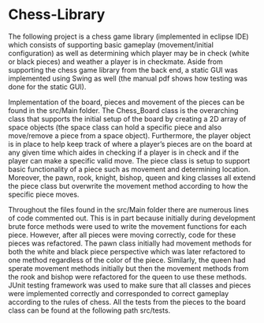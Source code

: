 # Chess-Library

The following project is a chess game library (implemented in eclipse IDE) which consists of supporting basic gameplay (movement/initial configuration) as well as determining which player may be in check (white or black pieces) and weather a player is in checkmate. Aside from supporting the chess game library from the back end, a static GUI was implemented using Swing as well (the manual pdf shows how testing was done for the static GUI).

Implementation of the board, pieces and movement of the pieces can be found in the src/Main folder. The Chess_Board class is the overarching class that supports the initial setup of the board by creating a 2D array of space objects (the space class can hold a specific piece and also move/remove a piece from a space object). Furthermore, the player object is in place to help keep track of where a player’s pieces are on the board at any given time which aides in checking if a player is in check and if the player can make a specific valid move.  The piece class is setup to support basic functionality of a piece such as movement and determining location. Moreover, the pawn, rook, knight, bishop, queen and king classes all extend the piece class but overwrite the movement method according to how the specific piece moves.

Throughout the files found in the src/Main folder there are numerous lines of code commented out. This is in part because initially during development brute force methods were used to write the movement functions for each piece. However, after all pieces were moving correctly, code for these pieces was refactored. The pawn class initially had movement methods for both the white and black piece perspective which was later refactored to one method regardless of the color of the piece. Similarly, the queen had sperate movement methods initially but then the movement methods from the rook and bishop were refactored for the queen to use these methods. 
JUnit testing framework was used to make sure that all classes and pieces were implemented correctly and corresponded to correct gameplay according to the rules of chess. All the tests from the pieces to the board class can be found at the following path src/tests.

